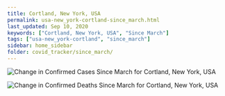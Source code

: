 ```yaml
---
title: Cortland, New York, USA
permalink: usa-new_york-cortland-since_march.html
last_updated: Sep 10, 2020
keywords: ["Cortland, New York, USA", "Since March"]
tags: ["usa-new_york-cortland", "since_march"]
sidebar: home_sidebar
folder: covid_tracker/since_march/
---
```


![Change in Confirmed Cases Since March for Cortland, New York, USA](images/graphs/usa-new_york-cortland-delta_confirmed-since_march_graph.png)

![Change in Confirmed Deaths Since March for Cortland, New York, USA](images/graphs/usa-new_york-cortland-delta_deaths-since_march_graph.png)
